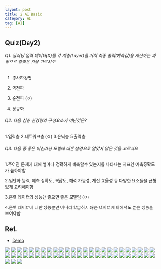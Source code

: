 ```yaml
---
layout: post
title: 2 AI Basic
category: AI
tag: [AI]
---
```


## Quiz(Day2)

###### Q1. 딥러닝 입력 데이터(X)를 각 계층(Layer)를 거쳐 최종 출력(예측값)을 계산하는 과정으로 알맞은 것을 고르시오

1. 경사하강법

2. 역전파

3. 순전파 (ㅇ)

4. 정규화

###### Q2. 다음 심층 신경망의 구성요소가 아닌것은?

1.입력층 2.네트워크층 (ㅇ) 3.은닉층
5,출력층

###### Q3. 다음 중 좋은 머신러닝 모델에 대한 설명으로 알맞지 않은 것을 고르시오

1.주어진 문제에 대해 얼마나 정확하게 예측할수 있는지를 나타내는
지표인 예측정확도가 높아야함

2.일반화 능력, 예측 정확도, 복잡도, 해석 가능성, 계산 효율성 등
다양한 요소들을 균형 있게 고려해야함

3.훈련 데이터의 성능만 좋으면 좋은 모델임 (ㅇ)

4.훈련 데이터에 대한 성능뿐만 아니라 학습하지 않은 데이터에 대해서도 높은 성능을 보여야함

## Ref.

- [Demo](playground.tensorflow.org)

<img src="/public/img/PyTorch/Lec2/image (62).png">
<img src="/public/img/PyTorch/Lec2/image (63).png">
<img src="/public/img/PyTorch/Lec2/image (64).png">
<img src="/public/img/PyTorch/Lec2/image (65).png">
<img src="/public/img/PyTorch/Lec2/image (66).png">
<img src="/public/img/PyTorch/Lec2/image (67).png">
<img src="/public/img/PyTorch/Lec2/image (68).png">
<img src="/public/img/PyTorch/Lec2/image (69).png">
<img src="/public/img/PyTorch/Lec2/image (70).png">
<img src="/public/img/PyTorch/Lec2/image (71).png">
<img src="/public/img/PyTorch/Lec2/image (72).png">
<img src="/public/img/PyTorch/Lec2/image (73).png">
<img src="/public/img/PyTorch/Lec2/image (74).png">
<img src="/public/img/PyTorch/Lec2/image (75).png">
<img src="/public/img/PyTorch/Lec2/image (76).png">
<img src="/public/img/PyTorch/Lec2/image (77).png">
<img src="/public/img/PyTorch/Lec2/image (78).png">
<img src="/public/img/PyTorch/Lec2/image (79).png">
<img src="/public/img/PyTorch/Lec2/image (80).png">
<img src="/public/img/PyTorch/Lec2/image (81).png">
<img src="/public/img/PyTorch/Lec2/image (82).png">
<img src="/public/img/PyTorch/Lec2/image (83).png">
<img src="/public/img/PyTorch/Lec2/image (84).png">
<img src="/public/img/PyTorch/Lec2/image (85).png">
<img src="/public/img/PyTorch/Lec2/image (86).png">
<img src="/public/img/PyTorch/Lec2/image (87).png">
<img src="/public/img/PyTorch/Lec2/image (88).png">
<img src="/public/img/PyTorch/Lec2/image (89).png">
<img src="/public/img/PyTorch/Lec2/image (90).png">
<img src="/public/img/PyTorch/Lec2/image (91).png">
<img src="/public/img/PyTorch/Lec2/image (92).png">
<img src="/public/img/PyTorch/Lec2/image (93).png">
<img src="/public/img/PyTorch/Lec2/image (94).png">
<img src="/public/img/PyTorch/Lec2/image (95).png">
<img src="/public/img/PyTorch/Lec2/image (96).png">
<img src="/public/img/PyTorch/Lec2/image (97).png">
<img src="/public/img/PyTorch/Lec2/image (98).png">
<img src="/public/img/PyTorch/Lec2/image (99).png">
<img src="/public/img/PyTorch/Lec2/image (100).png">
<img src="/public/img/PyTorch/Lec2/image (101).png">
<img src="/public/img/PyTorch/Lec2/image (102).png">
<img src="/public/img/PyTorch/Lec2/image (103).png">
<img src="/public/img/PyTorch/Lec2/image (104).png">
<img src="/public/img/PyTorch/Lec2/image (105).png">
<img src="/public/img/PyTorch/Lec2/image (106).png">
<img src="/public/img/PyTorch/Lec2/image (107).png">
<img src="/public/img/PyTorch/Lec2/image (108).png">
<img src="/public/img/PyTorch/Lec2/image (109).png">
<img src="/public/img/PyTorch/Lec2/image (110).png">
<img src="/public/img/PyTorch/Lec2/image (111).png">
<img src="/public/img/PyTorch/Lec2/image (112).png">
<img src="/public/img/PyTorch/Lec2/image (113).png">
<img src="/public/img/PyTorch/Lec2/image (114).png">
